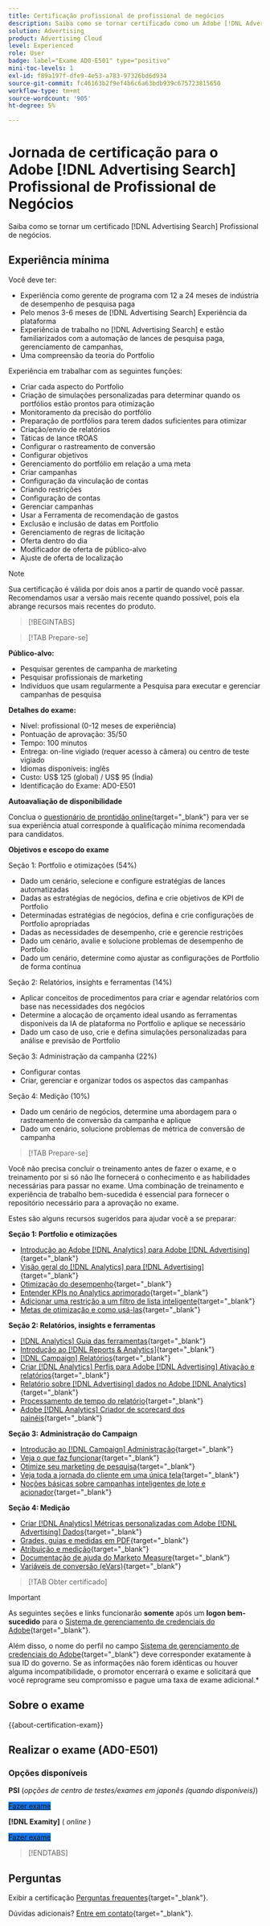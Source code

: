 ```yaml
---
title: Certificação profissional de profissional de negócios
description: Saiba como se tornar certificado como um Adobe [!DNL Advertising Search] Profissional de negócios.
solution: Advertising
product: Advertising Cloud
level: Experienced
role: User
badge: label="Exame AD0-E501" type="positivo"
mini-toc-levels: 1
exl-id: f89a197f-dfe9-4e53-a783-97326bd6d934
source-git-commit: fc46163b2f9ef4b6c6a63bdb939c675723815650
workflow-type: tm+mt
source-wordcount: '905'
ht-degree: 5%

---
```


# Jornada de certificação para o Adobe [!DNL Advertising Search] Profissional de Profissional de Negócios

Saiba como se tornar um certificado [!DNL Advertising Search] Profissional de negócios.

## Experiência mínima

Você deve ter:

* Experiência como gerente de programa com 12 a 24 meses de indústria de desempenho de pesquisa paga
* Pelo menos 3-6 meses de [!DNL Advertising Search] Experiência da plataforma
* Experiência de trabalho no [!DNL Advertising Search] e estão familiarizados com a automação de lances de pesquisa paga, gerenciamento de campanhas,
* Uma compreensão da teoria do Portfolio

Experiência em trabalhar com as seguintes funções:

* Criar cada aspecto do Portfolio
* Criação de simulações personalizadas para determinar quando os portfólios estão prontos para otimização
* Monitoramento da precisão do portfólio
* Preparação de portfólios para terem dados suficientes para otimizar
* Criação/envio de relatórios
* Táticas de lance tROAS
* Configurar o rastreamento de conversão
* Configurar objetivos
* Gerenciamento do portfólio em relação a uma meta
* Criar campanhas
* Configuração da vinculação de contas
* Criando restrições
* Configuração de contas
* Gerenciar campanhas
* Usar a Ferramenta de recomendação de gastos
* Exclusão e inclusão de datas em Portfolio
* Gerenciamento de regras de licitação
* Oferta dentro do dia
* Modificador de oferta de público-alvo
* Ajuste de oferta de localização

>[!NOTE]
>
>Sua certificação é válida por dois anos a partir de quando você passar. Recomendamos usar a versão mais recente quando possível, pois ela abrange recursos mais recentes do produto.

>[!BEGINTABS]

>[!TAB Prepare-se]

**Público-alvo:**

* Pesquisar gerentes de campanha de marketing
* Pesquisar profissionais de marketing
* Indivíduos que usam regularmente a Pesquisa para executar e gerenciar campanhas de pesquisa

**Detalhes do exame:**

* Nível: profissional (0-12 meses de experiência)
* Pontuação de aprovação: 35/50
* Tempo: 100 minutos
* Entrega: on-line vigiado (requer acesso à câmera) ou centro de teste vigiado
* Idiomas disponíveis: inglês
* Custo: US$ 125 (global) / US$ 95 (Índia)
* Identificação do Exame: AD0-E501

**Autoavaliação de disponibilidade**

Conclua o [questionário de prontidão online](https://scorpion.caveon.com/launchpad/ad-q-e407-readiness-questionnaire-for-adobe-target-architect-master-exam-copy-2yfz3t/ad-q-e501-readiness-questionnaire-for-adobe-advertising-cloud-search-business-practitioner-professional-exam){target="_blank"} para ver se sua experiência atual corresponde à qualificação mínima recomendada para candidatos.

**Objetivos e escopo do exame**

Seção 1: Portfolio e otimizações (54%)

* Dado um cenário, selecione e configure estratégias de lances automatizadas
* Dadas as estratégias de negócios, defina e crie objetivos de KPI de Portfolio
* Determinadas estratégias de negócios, defina e crie configurações de Portfolio apropriadas
* Dadas as necessidades de desempenho, crie e gerencie restrições
* Dado um cenário, avalie e solucione problemas de desempenho de Portfolio
* Dado um cenário, determine como ajustar as configurações de Portfolio de forma contínua

Seção 2: Relatórios, insights e ferramentas (14%)

* Aplicar conceitos de procedimentos para criar e agendar relatórios com base nas necessidades dos negócios
* Determine a alocação de orçamento ideal usando as ferramentas disponíveis da IA de plataforma no Portfolio e aplique se necessário
* Dado um caso de uso, crie e defina simulações personalizadas para análise e previsão de Portfolio

Seção 3: Administração da campanha (22%)

* Configurar contas
* Criar, gerenciar e organizar todos os aspectos das campanhas

Seção 4: Medição (10%)

* Dado um cenário de negócios, determine uma abordagem para o rastreamento de conversão da campanha e aplique
* Dado um cenário, solucione problemas de métrica de conversão de campanha

>[!TAB Prepare-se]

Você não precisa concluir o treinamento antes de fazer o exame, e o treinamento por si só não lhe fornecerá o conhecimento e as habilidades necessárias para passar no exame. Uma combinação de treinamento e experiência de trabalho bem-sucedida é essencial para fornecer o repositório necessário para a aprovação no exame.

Estes são alguns recursos sugeridos para ajudar você a se preparar:

**Seção 1: Portfolio e otimizações**

* [Introdução ao Adobe [!DNL Analytics] para Adobe [!DNL Advertising]](https://experienceleague.adobe.com/docs/advertising-cloud-learn/tutorials/analytics/intro-a4adc.html){target="_blank"}
* [Visão geral do [!DNL Analytics] para [!DNL Advertising]](https://experienceleague.adobe.com/docs/advertising-cloud/integrations/analytics/overview.html?lang=pt-BR){target="_blank"}
* [Otimização do desempenho](https://business.adobe.com/in/products/advertising/performance-optimization.html){target="_blank"}
* [Entender KPIs no Analytics aprimorado](https://experienceleague.adobe.com/docs/workfront-learn/tutorials-workfront/reporting/enhanced-analytics/10-kpis-overview.html){target="_blank"}
* [Adicionar uma restrição a um filtro de lista inteligente](https://experienceleague.adobe.com/docs/marketo/using/product-docs/core-marketo-concepts/smart-lists-and-static-lists/using-smart-lists/add-a-constraint-to-a-smart-list-filter.html){target="_blank"}
* [Metas de otimização e como usá-las](https://experienceleague.adobe.com/docs/advertising-cloud/dsp/optimization/optimization-goals.html){target="_blank"}

**Seção 2: Relatórios, insights e ferramentas**

* [[!DNL Analytics] Guia das ferramentas](https://experienceleague.adobe.com/docs/analytics/analyze/home.html?lang=pt-BR){target="_blank"}
* [Introdução ao [!DNL Reports & Analytics]](https://experienceleague.adobe.com/docs/analytics/analyze/reports-analytics/getting-started.html?lang=pt-BR){target="_blank"}
* [[!DNL Campaign] Relatórios](https://business.adobe.com/in/products/campaign/campaign-reporting.html){target="_blank"}
* [Criar [!DNL Analytics] Perfis para Adobe [!DNL Advertising] Ativação e relatórios](https://experienceleague.adobe.com/docs/advertising-cloud-learn/tutorials/analytics/analytics-profiles-a4adc.html){target="_blank"}
* [Relatório sobre [!DNL Advertising] dados no Adobe [!DNL Analytics]](https://experienceleague.adobe.com/docs/analytics/integration/advertising-analytics/advertising-analytics-workflow/aa-report-ad-data-an.html){target="_blank"}
* [Processamento de tempo do relatório](https://experienceleague.adobe.com/docs/analytics/components/virtual-report-suites/vrs-report-time-processing.html?lang=pt-BR){target="_blank"}
* [Adobe [!DNL Analytics] Criador de scorecard dos painéis](https://experienceleague.adobe.com/docs/analytics-learn/tutorials/additional-tools/analytics-dashboards/adobe-analytics-dashboards-scorecard-builder.html?lang=pt-BR){target="_blank"}

**Seção 3: Administração do Campaign**

* [Introdução ao [!DNL Campaign] Administração](https://experienceleague.adobe.com/docs/campaign-standard/using/administrating/get-started-campaign-administration.html){target="_blank"}
* [Veja o que faz funcionar](https://business.adobe.com/in/products/campaign/campaign-management.html){target="_blank"}
* [Otimize seu marketing de pesquisa](https://www.adobe.com/content/dam/www/us/en/avstg/search-marketing-management/pdfs/Adobe_Advertising_Cloud_Search_Marketing_Tips_and_Tricks_Sheet.pdf){target="_blank"}
* [Veja toda a jornada do cliente em uma única tela](https://business.adobe.com/in/products/campaign/adobe-campaign.html){target="_blank"}
* [Noções básicas sobre campanhas inteligentes de lote e acionador](https://experienceleague.adobe.com/docs/marketo/using/product-docs/core-marketo-concepts/smart-campaigns/creating-a-smart-campaign/understanding-batch-and-trigger-smart-campaigns.html){target="_blank"}

**Seção 4: Medição**

* [Criar [!DNL Analytics] Métricas personalizadas com Adobe [!DNL Advertising] Dados](https://experienceleague.adobe.com/docs/advertising-cloud-learn/tutorials/analytics/analytics-custom-metrics-a4adc.html){target="_blank"}
* [Grades, guias e medidas em PDF](https://helpx.adobe.com/in/acrobat/using/grids-guides-measurements-pdfs.html){target="_blank"}
* [Atribuição e medição](https://business.adobe.com/in/products/advertising/attribution-measurement.html){target="_blank"}
* [Documentação de ajuda do Marketo Measure](https://experienceleague.adobe.com/docs/marketo-measure/using/home.html){target="_blank"}
* [Variáveis de conversão (eVars)](https://experienceleague.adobe.com/docs/analytics/admin/admin-tools/manage-report-suites/edit-report-suite/conversion-variables/conversion-var-admin.html){target="_blank"}

>[!TAB Obter certificado]

>[!IMPORTANT]
>
>As seguintes seções e links funcionarão **somente**  após um **logon bem-sucedido** para o [Sistema de gerenciamento de credenciais do Adobe](https://www.certmetrics.com/adobe){target="_blank"}.
>
>Além disso, o nome do perfil no campo [Sistema de gerenciamento de credenciais do Adobe](https://www.certmetrics.com/adobe){target="_blank"} deve corresponder exatamente à sua ID do governo. Se as informações não forem idênticas ou houver alguma incompatibilidade, o promotor encerrará o exame e solicitará que você reprograme seu compromisso e pague uma taxa de exame adicional.*


## Sobre o exame

{{about-certification-exam}}

## Realizar o exame (AD0-E501)

### Opções disponíveis

**PSI** (*opções de centro de testes/exames em japonês (quando disponíveis)*)

<a href="https://www.certmetrics.com/adobe/candidate/psi_sso_adobe.aspx?redir=yes&amp;ec=AD0-E501" target="_blank" class="spectrum-Button spectrum-Button--fill spectrum-Button--accent spectrum-Button--sizeM is-margin-bottom-big-big at-element-click-tracking" style="background-color:#1473E6">

<span class="spectrum-Button-label has-no-wrap">
   Fazer exame
</span>
</a>

**[!DNL Examity]** ( *online* )

<a href="https://www.certmetrics.com/adobe/candidate/examity_sso.aspx?eid=AD0-E501" target="_blank" class="spectrum-Button spectrum-Button--fill spectrum-Button--accent spectrum-Button--sizeM is-margin-bottom-big-big at-element-click-tracking" style="background-color:#1473E6">

<span class="spectrum-Button-label has-no-wrap">
   Fazer exame
</span>
</a>

>[!ENDTABS]

## Perguntas

Exibir a certificação [Perguntas frequentes](https://experienceleague.adobe.com/docs/certification/certification/faq.html){target="_blank"}.

Dúvidas adicionais? [Entre em contato](mailto:certif@adobe.com){target="_blank"}.
